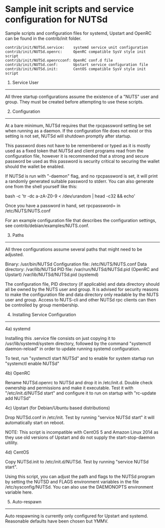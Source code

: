 Sample init scripts and service configuration for NUTSd
==========================================================

Sample scripts and configuration files for systemd, Upstart and OpenRC
can be found in the contrib/init folder.

    contrib/init/NUTSd.service:    systemd service unit configuration
    contrib/init/NUTSd.openrc:     OpenRC compatible SysV style init script
    contrib/init/NUTSd.openrcconf: OpenRC conf.d file
    contrib/init/NUTSd.conf:       Upstart service configuration file
    contrib/init/NUTSd.init:       CentOS compatible SysV style init script

1. Service User
---------------------------------

All three startup configurations assume the existence of a "NUTS" user
and group.  They must be created before attempting to use these scripts.

2. Configuration
---------------------------------

At a bare minimum, NUTSd requires that the rpcpassword setting be set
when running as a daemon.  If the configuration file does not exist or this
setting is not set, NUTSd will shutdown promptly after startup.

This password does not have to be remembered or typed as it is mostly used
as a fixed token that NUTSd and client programs read from the configuration
file, however it is recommended that a strong and secure password be used
as this password is security critical to securing the wallet should the
wallet be enabled.

If NUTSd is run with "-daemon" flag, and no rpcpassword is set, it will
print a randomly generated suitable password to stderr.  You can also
generate one from the shell yourself like this:

bash -c 'tr -dc a-zA-Z0-9 < /dev/urandom | head -c32 && echo'

Once you have a password in hand, set rpcpassword= in /etc/NUTS/NUTS.conf

For an example configuration file that describes the configuration settings,
see contrib/debian/examples/NUTS.conf.

3. Paths
---------------------------------

All three configurations assume several paths that might need to be adjusted.

Binary:              /usr/bin/NUTSd
Configuration file:  /etc/NUTS/NUTS.conf
Data directory:      /var/lib/NUTSd
PID file:            /var/run/NUTSd/NUTSd.pid (OpenRC and Upstart)
                     /var/lib/NUTSd/NUTSd.pid (systemd)

The configuration file, PID directory (if applicable) and data directory
should all be owned by the NUTS user and group.  It is advised for security
reasons to make the configuration file and data directory only readable by the
NUTS user and group.  Access to NUTS-cli and other NUTSd rpc clients
can then be controlled by group membership.

4. Installing Service Configuration
-----------------------------------

4a) systemd

Installing this .service file consists on just copying it to
/usr/lib/systemd/system directory, followed by the command
"systemctl daemon-reload" in order to update running systemd configuration.

To test, run "systemctl start NUTSd" and to enable for system startup run
"systemctl enable NUTSd"

4b) OpenRC

Rename NUTSd.openrc to NUTSd and drop it in /etc/init.d.  Double
check ownership and permissions and make it executable.  Test it with
"/etc/init.d/NUTSd start" and configure it to run on startup with
"rc-update add NUTSd"

4c) Upstart (for Debian/Ubuntu based distributions)

Drop NUTSd.conf in /etc/init.  Test by running "service NUTSd start"
it will automatically start on reboot.

NOTE: This script is incompatible with CentOS 5 and Amazon Linux 2014 as they
use old versions of Upstart and do not supply the start-stop-daemon uitility.

4d) CentOS

Copy NUTSd.init to /etc/init.d/NUTSd. Test by running "service NUTSd start".

Using this script, you can adjust the path and flags to the NUTSd program by
setting the NUTSD and FLAGS environment variables in the file
/etc/sysconfig/NUTSd. You can also use the DAEMONOPTS environment variable here.

5. Auto-respawn
-----------------------------------

Auto respawning is currently only configured for Upstart and systemd.
Reasonable defaults have been chosen but YMMV.
